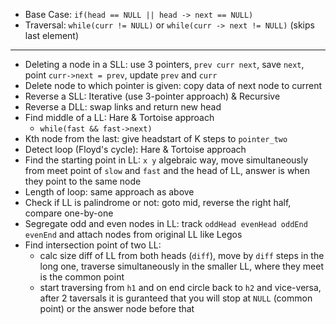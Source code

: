 - Base Case: `if(head == NULL || head -> next == NULL)`
- Traversal: `while(curr != NULL)` or `while(curr -> next != NULL)` (skips last element)

---
- Deleting a node in a SLL: use 3 pointers, `prev curr next`, save `next`, point `curr->next = prev`, update `prev` and `curr` 
- Delete node to which pointer is given: copy data of next node to current
- Reverse a SLL: Iterative (use 3-pointer approach) & Recursive
- Reverse a DLL: swap links and return new head
- Find middle of a LL: Hare & Tortoise approach
  - `while(fast && fast->next)`
- Kth node from the last: give headstart of K steps to `pointer_two`
- Detect loop (Floyd's cycle): Hare & Tortoise approach
- Find the starting point in LL: `x y` algebraic way, move simultaneously from meet point of `slow` and `fast` and the head of LL, answer is when they point to the same node
- Length of loop: same approach as above
- Check if LL is palindrome or not: goto mid, reverse the right half, compare one-by-one
- Segregate odd and even nodes in LL: track `oddHead evenHead oddEnd evenEnd` and attach nodes from original LL like Legos
- Find intersection point of two LL: 
  - calc size diff of LL from both heads (`diff`), move by `diff` steps in the long one, traverse simultaneously in the smaller LL, where they meet is the common point
  - start traversing from `h1` and on end circle back to `h2` and vice-versa, after 2 taversals it is guranteed that you will stop at `NULL` (common point) or the answer node before that
 
